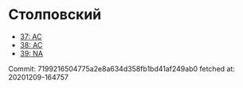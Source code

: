 # Столповский
- [37: AC](37.md)
- [38: AC](38.md)
- [39: NA](39.md)

Commit: 7199216504775a2e8a634d358fb1bd41af249ab0
 fetched at: 20201209-164757
